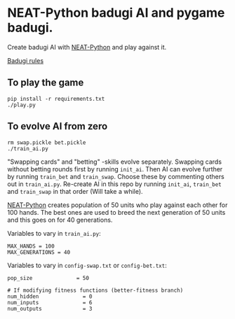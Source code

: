 # NEAT-Python badugi AI and pygame badugi.

Create badugi AI with [NEAT-Python](https://neat-python.readthedocs.io/en/latest/) and play against it.

[Badugi rules](https://en.wikipedia.org/wiki/Badugi)

## To play the game

```
pip install -r requirements.txt
./play.py
```

## To evolve AI from zero

```
rm swap.pickle bet.pickle
./train_ai.py
```

"Swapping cards" and "betting" -skills evolve separately. Swapping cards without betting rounds first by running `init_ai`. Then AI can evolve further by running `train_bet` and `train_swap`. Choose these by commenting others out in `train_ai.py`. Re-create AI in this repo by running `init_ai`, `train_bet` and `train_swap` in that order (Will take a while).

[NEAT-Python](https://neat-python.readthedocs.io/en/latest/) creates population of 50 units who play against each other for 100 hands. The best ones are used to breed the next generation of 50 units and this goes on for 40 generations.

Variables to vary in `train_ai.py`:

```
MAX_HANDS = 100
MAX_GENERATIONS = 40
```

Variables to vary in `config-swap.txt` or `config-bet.txt`:

```
pop_size              = 50

# If modifying fitness functions (better-fitness branch)
num_hidden              = 0
num_inputs              = 6
num_outputs             = 3
```
